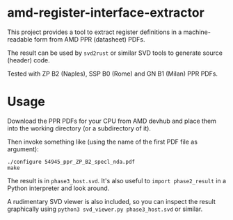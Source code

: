 # amd-register-interface-extractor

This project provides a tool to extract register definitions in a machine-readable form from AMD PPR (datasheet) PDFs.

The result can be used by `svd2rust` or similar SVD tools to generate source (header) code.

Tested with ZP B2 (Naples), SSP B0 (Rome) and GN B1 (Milan) PPR PDFs.

# Usage

Download the PPR PDFs for your CPU from AMD devhub and place them into the working directory (or a subdirectory of it).

Then invoke something like (using the name of the first PDF file as argument):

    ./configure 54945_ppr_ZP_B2_specl_nda.pdf
    make

The result is in `phase3_host.svd`.
It's also useful to `import phase2_result` in a Python interpreter and look around.

A rudimentary SVD viewer is also included, so you can inspect the result graphically using `python3 svd_viewer.py phase3_host.svd` or similar.

